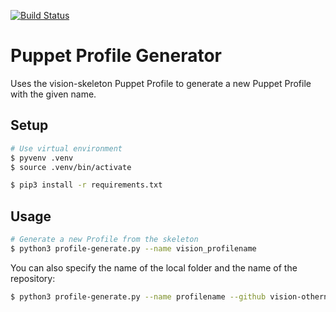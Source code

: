 [![Build Status](https://travis-ci.com/vision-it/puppet-generate-profile.svg?branch=master)](https://travis-ci.com/vision-it/puppet-generate-profile)

# Puppet Profile Generator

Uses the vision-skeleton Puppet Profile to generate a new Puppet Profile with the given name.

## Setup

```bash
# Use virtual environment
$ pyvenv .venv
$ source .venv/bin/activate

$ pip3 install -r requirements.txt
```

## Usage

```bash
# Generate a new Profile from the skeleton
$ python3 profile-generate.py --name vision_profilename
```

You can also specify the name of the local folder and the name of the repository:

```bash
$ python3 profile-generate.py --name profilename --github vision-othername --folder myfolder
```
